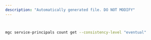 ```yaml
---
description: "Automatically generated file. DO NOT MODIFY"
---
```


```bash


mgc service-principals count get --consistency-level "eventual"

```